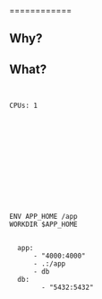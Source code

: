 ============




## Why?


## What?





















```sh
```




```sh
```




```sh
CPUs: 1
```





```sh
```
```sh
```


```sh
```


```sh
```


```sh
```



```sh
```




```sh
```




```sh
```






```sh
```

```sh
```



```


ENV APP_HOME /app
WORKDIR $APP_HOME


```


```
  app:
      - "4000:4000"
      - .:/app
      - db
  db:
        - "5432:5432"
```



```














